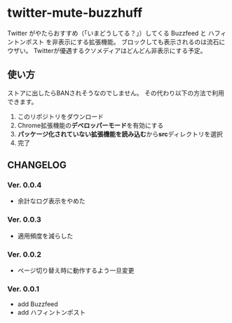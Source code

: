 # twitter-mute-buzzhuff

Twitter がやたらおすすめ（「いまどうしてる？」）してくる Buzzfeed と ハフィントンポスト を非表示にする拡張機能。
ブロックしても表示されるのは流石にウザい。
Twitterが優遇するクソメディアはどんどん非表示にする予定。

## 使い方

ストアに出したらBANされそうなのでしません。
その代わり以下の方法で利用できます。

1. このリポジトリをダウンロード
2. Chrome拡張機能の**デベロッパーモード**を有効にする
3. **パッケージ化されていない拡張機能を読み込む**から**src**ディレクトリを選択
4. 完了

## CHANGELOG
### Ver. 0.0.4
- 余計なログ表示をやめた
### Ver. 0.0.3
- 適用頻度を減らした
### Ver. 0.0.2
- ページ切り替え時に動作するよう一旦変更
### Ver. 0.0.1
- add Buzzfeed
- add ハフィントンポスト
